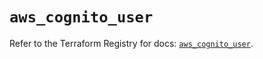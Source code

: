 # `aws_cognito_user`

Refer to the Terraform Registry for docs: [`aws_cognito_user`](https://registry.terraform.io/providers/hashicorp/aws/5.44.0/docs/resources/cognito_user).
